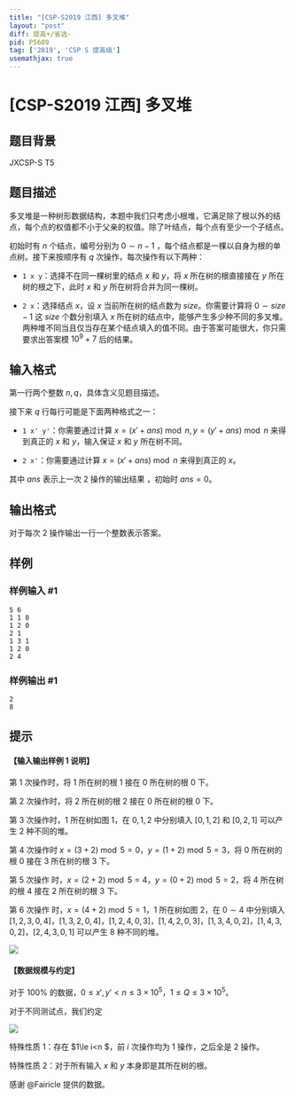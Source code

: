 ```yaml
---
title: "[CSP-S2019 江西] 多叉堆"
layout: "post"
diff: 提高+/省选-
pid: P5689
tag: ['2019', 'CSP S 提高级']
usemathjax: true
---
```


# [CSP-S2019 江西] 多叉堆
## 题目背景

JXCSP-S T5
## 题目描述

多叉堆是一种树形数据结构，本题中我们只考虑小根堆，它满足除了根以外的结点，每个点的权值都不小于父亲的权值。除了叶结点，每个点有至少一个子结点。

初始时有 $n$ 个结点，编号分别为 $0 \sim n - 1$ ，每个结点都是一棵以自身为根的单点树。接下来按顺序有 $q$ 次操作，每次操作有以下两种：

* `1 x y`：选择不在同一棵树里的结点 $x$ 和 $y$，将 $x$ 所在树的根直接接在 $y$ 所在树的根之下，此时 $x$ 和 $y$ 所在树将合并为同一棵树。

* `2 x`：选择结点 $x$，设 $x$ 当前所在树的结点数为 $size$。你需要计算将 $0 \sim size - 1$ 这 $size$ 个数分别填入 $x$ 所在树的结点中，能够产生多少种不同的多叉堆。两种堆不同当且仅当存在某个结点填入的值不同。由于答案可能很大，你只需要求出答案模 $10^9+7$ 后的结果。
## 输入格式

第一行两个整数 $n, q$，具体含义见题目描述。

接下来 $q$ 行每行可能是下面两种格式之一：

* `1 x' y'`：你需要通过计算 $x=(x'+ans) \bmod n , y=(y'+ans) \bmod n$ 来得到真正的 $x$ 和 $y$，输入保证 $x$ 和 $y$ 所在树不同。

* `2 x'`：你需要通过计算 $x=(x'+ans) \bmod n$ 来得到真正的 $x$。

其中 $ans$ 表示上一次 $2$ 操作的输出结果 ，初始时 $ans=0$。
## 输出格式

对于每次 $2$ 操作输出一行一个整数表示答案。
## 样例

### 样例输入 #1
```
5 6
1 1 0
1 2 0
2 1
1 3 1
1 2 0
2 4
```
### 样例输出 #1
```
2
8

```
## 提示

#### 【输入输出样例 1 说明】

第 $1$ 次操作时，将 $1$ 所在树的根 $1$ 接在 $0$ 所在树的根 $0$ 下。 

第 $2$ 次操作时，将 $2$ 所在树的根 $2$ 接在 $0$ 所在树的根 $0$ 下。   

第 $3$ 次操作时，$1$ 所在树如图 $1$，在 $0,1,2$ 中分别填入 $[0,1,2]$ 和 $[0,2,1]$ 可以产生 $2$ 种不同的堆。    

第 $4$ 次操作时 $x=(3+2) \bmod 5=0$，$y=(1+2) \bmod 5=3$，将 $0$ 所在树的根 $0$ 接在 $3$ 所在树的根 $3$ 下。   

第 $5$ 次操作 时，$x=(2+2) \bmod 5=4$，$y=(0+2) \bmod 5=2$，将 $4$ 所在树的根 $4$ 接在 $2$ 所在树的根 $3$ 下。    

第 $6$ 次操作 时，$x=(4+2) \bmod 5=1$，$1$ 所在树如图 $2$，在 $0\sim 4$ 中分别填入 $[1,2,3,0,4]$，$[1,3,2,0,4]$，$[1,2,4,0,3]$，$[1,4,2,0,3]$，$[1,3,4,0,2]$，$[1,4,3,0,2]$，$[2,4,3,0,1]$ 可以产生 $8$ 种不同的堆。

![](https://cdn.luogu.com.cn/upload/image_hosting/mqsr3nri.png)

#### 【数据规模与约定】

对于 $100\%$ 的数据，$0\le x',y' <n \le 3\times 10^5$，$1\le Q\le 3\times 10^5$。

对于不同测试点，我们约定

![](https://cdn.luogu.com.cn/upload/image_hosting/44j0elzy.png)


特殊性质 $1$：存在 $1\le i<n $，前 $i$ 次操作均为 $1$ 操作，之后全是 $2$ 操作。

特殊性质 $2$：对于所有输入 $x$ 和 $y$ 本身即是其所在树的根。

感谢 @Fairicle 提供的数据。 
